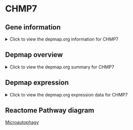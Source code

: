 <h1>CHMP7</h1>

<h2>Gene information</h2>
<details>
  <summary>Click to view the depmap.org information for CHMP7</summary>
  <iframe src="https://depmap.org/portal/gene/CHMP7?tab=about" style="border:none;width:100%;height:800px"></iframe>
</details>

<h2>Depmap overview</h2>
<details>
  <summary>Click to view the depmap.org summary for CHMP7</summary>
  <iframe src="https://depmap.org/portal/gene/CHMP7?tab=overview" style="border:none;width:100%;height:800px"></iframe>
</details>

<h2>Depmap expression</h2>
<details>
  <summary>Click to view the depmap.org expression data for CHMP7</summary>
  <iframe src="https://depmap.org/portal/gene/CHMP7?tab=characterization" style="border:none;width:100%;height:800px"></iframe>
</details>



<h2>Reactome Pathway diagram</h2>
<a href="https://reactome.org/PathwayBrowser/#/R-HSA-9615710" target="_BLANK">Microautophagy</a>



